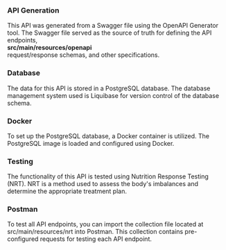 <h3>API Generation</h3>
<p>
This API was generated from a Swagger file using the OpenAPI Generator tool.
The Swagger file served as the source of truth for defining the API endpoints,
<br/><b>src/main/resources/openapi</b> <br/>
request/response schemas, and other specifications.
</p>

<h3>Database</h3>
<p>
The data for this API is stored in a PostgreSQL database. The database management system used is Liquibase for version control of the database schema.
</p>
<h3>Docker</h3>
<p>
To set up the PostgreSQL database, a Docker container is utilized. The PostgreSQL image is loaded and configured using Docker.
</p>

<h3>Testing</h3>
<p>
The functionality of this API is tested using Nutrition Response Testing (NRT). NRT is a method used to assess the body's imbalances and determine the appropriate treatment plan.
</p>
<h3>Postman</h3>
<p>
To test all API endpoints, you can import the collection file located at src/main/resources/nrt into Postman. This collection contains pre-configured requests for testing each API endpoint.
</p>
